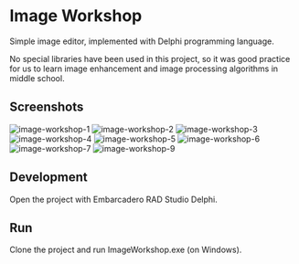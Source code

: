 # Image Workshop

Simple image editor, implemented with Delphi programming language.

No special libraries have been used in this project, so it was good practice for us to learn image enhancement and image processing algorithms in middle school.

## Screenshots

![image-workshop-1](https://user-images.githubusercontent.com/7780269/46572772-4b47aa80-c998-11e8-8c2c-b7bab9bdf31a.JPG)
![image-workshop-2](https://user-images.githubusercontent.com/7780269/46572773-4b47aa80-c998-11e8-94aa-a3188690ec2e.JPG)
![image-workshop-3](https://user-images.githubusercontent.com/7780269/46572774-4be04100-c998-11e8-8289-1b8dffb70d42.JPG)
![image-workshop-4](https://user-images.githubusercontent.com/7780269/46572775-4be04100-c998-11e8-8a0b-e64c46e4b205.JPG)
![image-workshop-5](https://user-images.githubusercontent.com/7780269/46572776-4be04100-c998-11e8-8ea1-a9f708f4a9f3.JPG)
![image-workshop-6](https://user-images.githubusercontent.com/7780269/46572777-4c78d780-c998-11e8-9518-235596510fa9.JPG)
![image-workshop-7](https://user-images.githubusercontent.com/7780269/46572778-4c78d780-c998-11e8-9881-4e313fa04262.JPG)
![image-workshop-9](https://user-images.githubusercontent.com/7780269/46572780-4d116e00-c998-11e8-8e69-a71b1caa1fa4.JPG)

## Development

Open the project with Embarcadero RAD Studio Delphi.

## Run

Clone the project and run ImageWorkshop.exe (on Windows).
